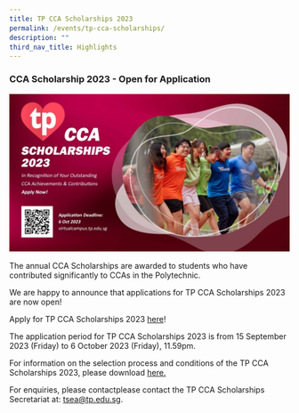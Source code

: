 ```yaml
---
title: TP CCA Scholarships 2023
permalink: /events/tp-cca-scholarships/
description: ""
third_nav_title: Highlights
---
```

### CCA Scholarship 2023 - Open for Application

![CCA scholarship 2023](/images/Events/CCA%20Scholarship/cca%20scholarship2023.jpg)

The annual CCA Scholarships are awarded to students who have contributed significantly to CCAs in the Polytechnic.

We are happy to announce that applications for TP CCA Scholarships 2023 are now open! 

Apply for TP CCA Scholarships 2023 [here](https://forms.office.com/pages/responsepage.aspx?id=8JupJXKOKkeuUK373w328X1syOI0DKhHmYfP2UY98TpUMFNVS0dXWlpFUUFBN1VUMTA5RlBCQUxKWC4u&amp;web=1&amp;wdLOR=c418DF4E2-9B34-41C1-859E-FCA4B108CF27)!

The application period for TP CCA Scholarships 2023 is from 15 September 2023 (Friday) to 6 October 2023 (Friday), 11.59pm. 

For information on the selection process and conditions of the TP CCA Scholarships 2023, please download [here.](/files/CCA%20Scholarships/tp%20cca%20scholarship%202023-criteria.pdf)
 
For enquiries, please contactplease contact the TP CCA Scholarships Secretariat at: <a href="mailto:tsea@tp.edu.sg">tsea@tp.edu.sg</a>.